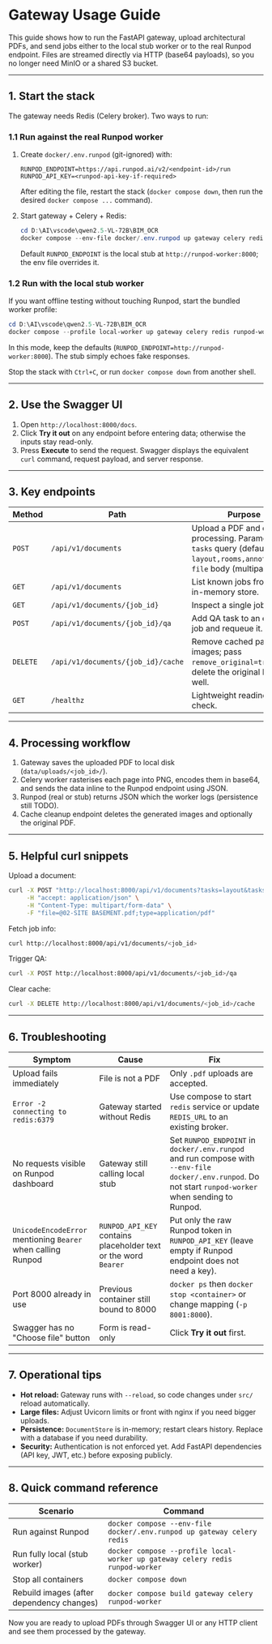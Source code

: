 # Gateway Usage Guide

This guide shows how to run the FastAPI gateway, upload architectural PDFs, and send jobs either to the local stub worker or to the real Runpod endpoint. Files are streamed directly via HTTP (base64 payloads), so you no longer need MinIO or a shared S3 bucket.

---

## 1. Start the stack

The gateway needs Redis (Celery broker). Two ways to run:

### 1.1 Run against the real Runpod worker

1. Create `docker/.env.runpod` (git-ignored) with:
   ```
   RUNPOD_ENDPOINT=https://api.runpod.ai/v2/<endpoint-id>/run
   RUNPOD_API_KEY=<runpod-api-key-if-required>
   ```
   After editing the file, restart the stack (`docker compose down`, then run the desired `docker compose ...` command).

2. Start gateway + Celery + Redis:
   ```powershell
   cd D:\AI\vscode\qwen2.5-VL-72B\BIM_OCR
   docker compose --env-file docker/.env.runpod up gateway celery redis
   ```

   Default `RUNPOD_ENDPOINT` is the local stub at `http://runpod-worker:8000`; the env file overrides it.

### 1.2 Run with the local stub worker

If you want offline testing without touching Runpod, start the bundled worker profile:

```powershell
cd D:\AI\vscode\qwen2.5-VL-72B\BIM_OCR
docker compose --profile local-worker up gateway celery redis runpod-worker
```

In this mode, keep the defaults (`RUNPOD_ENDPOINT=http://runpod-worker:8000`). The stub simply echoes fake responses.

Stop the stack with `Ctrl+C`, or run `docker compose down` from another shell.

---

## 2. Use the Swagger UI

1. Open `http://localhost:8000/docs`.
2. Click **Try it out** on any endpoint before entering data; otherwise the inputs stay read-only.
3. Press **Execute** to send the request. Swagger displays the equivalent `curl` command, request payload, and server response.

---

## 3. Key endpoints

| Method | Path | Purpose |
|--------|------|---------|
| `POST` | `/api/v1/documents` | Upload a PDF and queue processing. Parameters: `tasks` query (default `layout,rooms,annotations`), `file` body (multipart). |
| `GET`  | `/api/v1/documents` | List known jobs from the in-memory store. |
| `GET`  | `/api/v1/documents/{job_id}` | Inspect a single job. |
| `POST` | `/api/v1/documents/{job_id}/qa` | Add QA task to an existing job and requeue it. |
| `DELETE` | `/api/v1/documents/{job_id}/cache` | Remove cached page images; pass `remove_original=true` to delete the original PDF as well. |
| `GET`  | `/healthz` | Lightweight readiness check. |

---

## 4. Processing workflow

1. Gateway saves the uploaded PDF to local disk (`data/uploads/<job_id>/`).
2. Celery worker rasterises each page into PNG, encodes them in base64, and sends the data inline to the Runpod endpoint using JSON.
3. Runpod (real or stub) returns JSON which the worker logs (persistence still TODO).
4. Cache cleanup endpoint deletes the generated images and optionally the original PDF.

---

## 5. Helpful curl snippets

Upload a document:
```bash
curl -X POST "http://localhost:8000/api/v1/documents?tasks=layout&tasks=rooms" \
     -H "accept: application/json" \
     -H "Content-Type: multipart/form-data" \
     -F "file=@02-SITE BASEMENT.pdf;type=application/pdf"
```

Fetch job info:
```bash
curl http://localhost:8000/api/v1/documents/<job_id>
```

Trigger QA:
```bash
curl -X POST http://localhost:8000/api/v1/documents/<job_id>/qa
```

Clear cache:
```bash
curl -X DELETE http://localhost:8000/api/v1/documents/<job_id>/cache
```

---

## 6. Troubleshooting

| Symptom | Cause | Fix |
|---------|-------|-----|
| Upload fails immediately | File is not a PDF | Only `.pdf` uploads are accepted. |
| `Error -2 connecting to redis:6379` | Gateway started without Redis | Use compose to start `redis` service or update `REDIS_URL` to an existing broker. |
| No requests visible on Runpod dashboard | Gateway still calling local stub | Set `RUNPOD_ENDPOINT` in `docker/.env.runpod` and run compose with `--env-file docker/.env.runpod`. Do not start `runpod-worker` when sending to Runpod. |
| `UnicodeEncodeError` mentioning `Bearer` when calling Runpod | `RUNPOD_API_KEY` contains placeholder text or the word `Bearer` | Put only the raw Runpod token in `RUNPOD_API_KEY` (leave empty if Runpod endpoint does not need a key). |
| Port 8000 already in use | Previous container still bound to 8000 | `docker ps` then `docker stop <container>` or change mapping (`-p 8001:8000`). |
| Swagger has no "Choose file" button | Form is read-only | Click **Try it out** first. |

---

## 7. Operational tips

- **Hot reload:** Gateway runs with `--reload`, so code changes under `src/` reload automatically.
- **Large files:** Adjust Uvicorn limits or front with nginx if you need bigger uploads.
- **Persistence:** `DocumentStore` is in-memory; restart clears history. Replace with a database if you need durability.
- **Security:** Authentication is not enforced yet. Add FastAPI dependencies (API key, JWT, etc.) before exposing publicly.

---

## 8. Quick command reference

| Scenario | Command |
|----------|---------|
| Run against Runpod | `docker compose --env-file docker/.env.runpod up gateway celery redis` |
| Run fully local (stub worker) | `docker compose --profile local-worker up gateway celery redis runpod-worker` |
| Stop all containers | `docker compose down` |
| Rebuild images (after dependency changes) | `docker compose build gateway celery runpod-worker` |

Now you are ready to upload PDFs through Swagger UI or any HTTP client and see them processed by the gateway.

